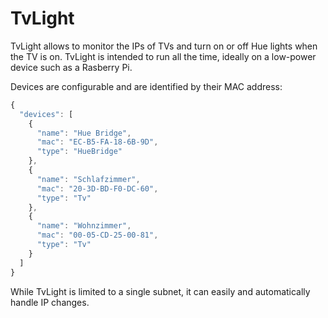 # TvLight
TvLight allows to monitor the IPs of TVs and turn on or off Hue lights when the TV is on. TvLight is intended to run all the time, ideally on a low-power device such as a Rasberry Pi.

Devices are configurable and are identified by their MAC address:

```javascript
{
  "devices": [
    {
      "name": "Hue Bridge",
      "mac": "EC-B5-FA-18-6B-9D",
      "type": "HueBridge"
    },
    {
      "name": "Schlafzimmer",
      "mac": "20-3D-BD-F0-DC-60",
      "type": "Tv"
    },
    {
      "name": "Wohnzimmer",
      "mac": "00-05-CD-25-00-81",
      "type": "Tv"
    }
  ] 
}
```
While TvLight is limited to a single subnet, it can easily and automatically handle IP changes.
